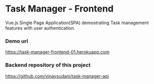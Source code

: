 # Task Manager - Frontend

Vue.js Single Page Application(SPA) demostrating Task management features with user authentication.

### Demo url
https://task-manager-frontend-01.herokuapp.com

### Backend repository of this project
https://github.com/vinaysudani/task-manager-api
